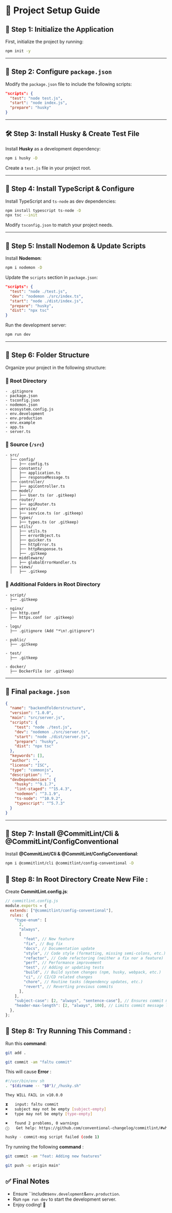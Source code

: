 # 📌 Project Setup Guide

## 🚀 Step 1: Initialize the Application

First, initialize the project by running:

```sh
npm init -y
```

---

## 🔧 Step 2: Configure `package.json`

Modify the `package.json` file to include the following scripts:

```json
"scripts": {
  "test": "node test.js",
  "start": "node index.js",
  "prepare": "husky"
}
```

---

## 🛠️ Step 3: Install Husky & Create Test File

Install **Husky** as a development dependency:

```sh
npm i husky -D
```

Create a `test.js` file in your project root.

---

## 📌 Step 4: Install TypeScript & Configure

Install TypeScript and `ts-node` as dev dependencies:

```sh
npm install typescript ts-node -D
npx tsc --init
```

Modify `tsconfig.json` to match your project needs.

---

## 🚀 Step 5: Install Nodemon & Update Scripts

Install **Nodemon**:

```sh
npm i nodemon -D
```

Update the `scripts` section in `package.json`:

```json
"scripts": {
  "test": "node ./test.js",
  "dev": "nodemon ./src/index.ts",
  "start": "node ./dist/index.js",
  "prepare": "husky",
  "dist": "npx tsc"
}
```

Run the development server:

```sh
npm run dev
```

---

## 📂 Step 6: Folder Structure

Organize your project in the following structure:

### 📌 Root Directory

```
- .gitignore
- package.json
- tsconfig.json
- nodemon.json
- ecosystem.config.js
- env.development
- env.production
- env.example
- app.ts
- server.ts
```

### 📂 Source (`/src`)

```
- src/
  ├── config/
  │   ├── config.ts
  ├── constants/
  │   ├── application.ts
  │   ├── responseMessage.ts
  ├── controller/
  │   ├── apiController.ts
  ├── model/
  │   ├── User.ts (or .gitkeep)
  ├── router/
  │   ├── apiRouter.ts
  ├── service/
  │   ├── service.ts (or .gitkeep)
  ├── types/
  │   ├── types.ts (or .gitkeep)
  ├── utils/
  │   ├── utils.ts
  │   ├── errorObject.ts
  │   ├── quicker.ts
  │   ├── httpError.ts
  │   ├── httpResponse.ts
  │   ├── .gitkeep
  ├── middleware/
  │   ├── globalErrorHandler.ts
  ├── views/
  │   ├── .gitkeep
```

### 📂 Additional Folders in Root Directory

```
- script/
  ├── .gitkeep

- nginx/
  ├── http.conf
  ├── https.conf (or .gitkeep)

- logs/
  ├── .gitignore (Add "*\n!.gitignore")

- public/
  ├── .gitkeep

- test/
  ├── .gitkeep

- docker/
  ├── DockerFile (or .gitkeep)
```

---

## 📜 Final `package.json`

```json
{
  "name": "backendfolderstructure",
  "version": "1.0.0",
  "main": "src/server.js",
  "scripts": {
    "test": "node ./test.js",
    "dev": "nodemon ./src/server.ts",
    "start": "node ./dist/server.js",
    "prepare": "husky",
    "dist": "npx tsc"
  },
  "keywords": [],
  "author": "",
  "license": "ISC",
  "type": "commonjs",
  "description": "",
  "devDependencies": {
    "husky": "^9.1.7",
    "lint-staged": "^15.4.3",
    "nodemon": "^3.1.9",
    "ts-node": "^10.9.2",
    "typescript": "^5.7.3"
  }
}
```

---

## 🚀 Step 7: Install @CommitLint/Cli & @CommitLint/ConfigConventional

Install **@CommitLint/Cli & @CommitLint/ConfigConventional**:

```sh
npm i @commitlint/cli @commitlint/config-conventional -D
```

## 🚀 Step 8: In Root Directory Create New File :

Create **CommitLint.config.js**:

```js
// commitlint.config.js
module.exports = {
  extends: ["@commitlint/config-conventional"],
  rules: {
    "type-enum": [
      2,
      "always",
      [
        "feat", // New feature
        "fix", // Bug fix
        "docs", // Documentation update
        "style", // Code style (formatting, missing semi-colons, etc.)
        "refactor", // Code refactoring (neither a fix nor a feature)
        "perf", // Performance improvement
        "test", // Adding or updating tests
        "build", // Build system changes (npm, husky, webpack, etc.)
        "ci", // CI/CD related changes
        "chore", // Routine tasks (dependency updates, etc.)
        "revert", // Reverting previous commits
      ],
    ],
    "subject-case": [2, "always", "sentence-case"], // Ensures commit messages start with an uppercase letter
    "header-max-length": [2, "always", 100], // Limits commit message length to 100 characters
  },
};
```

## 🚀 Step 8: Try Running This Command :

Run this **command**:

```sh
git add .
```

```sh
git commit -am "faltu commit"
```

This will cause **Error** :

```sh
#!/usr/bin/env sh
. "$(dirname -- "$0")/_/husky.sh"

They WILL FAIL in v10.0.0

⧗   input: faltu commit
✖   subject may not be empty [subject-empty]
✖   type may not be empty [type-empty]

✖   found 2 problems, 0 warnings
ⓘ   Get help: https://github.com/conventional-changelog/commitlint/#what-is-commitlint

husky - commit-msg script failed (code 1)
```

Try running the following **command** :

```sh
git commit -am "feat: Adding new features"
```

```sh
git push -u origin main"
```

## ✅ Final Notes

- Ensure ``includes`env.development`&`env.production`.
- Run `npm run dev` to start the development server.
- Enjoy coding! 🚀

